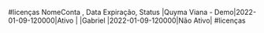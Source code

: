 #licenças
    NomeConta       , Data Expiração,   Status
 |Quyma Viana - Demo|2022-01-09-120000|Ativo    |
 |Gabriel           |2022-01-09-120000|Não Ativo|
#licenças
